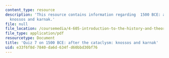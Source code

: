 ```yaml
---
content_type: resource
description: 'This resource contains information regarding  1500 BCE: after the cataclysm:
  knossos and karnak.'
file: null
file_location: /coursemedia/4-605-introduction-to-the-history-and-theory-of-architecture-spring-2012/e33f6f8d7840da6d634fd60bbd30bf76_MIT4_605S12_quiz07.pdf
file_type: application/pdf
resourcetype: Document
title: 'Quiz 7 on 1500 BCE: after the cataclysm: knossos and karnak'
uid: e33f6f8d-7840-da6d-634f-d60bbd30bf76
---
```

